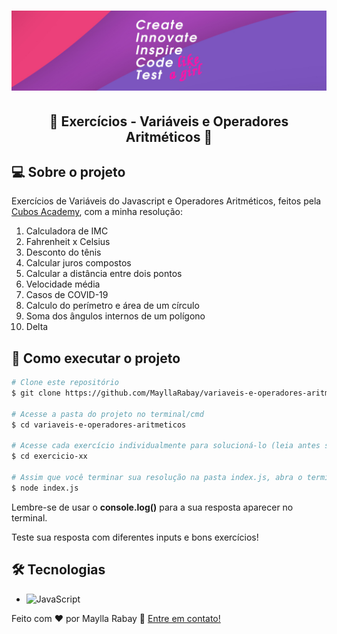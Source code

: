<h1 align="center">
  <img src="./images/banner.png" />
</h1>

<h2 align="center"> 
	🚀 Exercícios - Variáveis e Operadores Aritméticos 🚀
</h2>

## 💻 Sobre o projeto
  Exercícios de Variáveis do Javascript e Operadores Aritméticos, feitos pela <a href="https://www.cubos.academy/" target="_blank">Cubos Academy</a>, com a minha resolução:

1. Calculadora de IMC
2. Fahrenheit x Celsius
3. Desconto do tênis
4. Calcular juros compostos
5. Calcular a distância entre dois pontos
6. Velocidade média
7. Casos de COVID-19
8. Calculo do perímetro e área de um círculo
9. Soma dos ângulos internos de um polígono
10. Delta

## 🚀 Como executar o projeto

```bash
# Clone este repositório
$ git clone https://github.com/MayllaRabay/variaveis-e-operadores-aritmeticos.git

# Acesse a pasta do projeto no terminal/cmd
$ cd variaveis-e-operadores-aritmeticos

# Acesse cada exercício individualmente para solucioná-lo (leia antes seu respectivo arquivo README)
$ cd exercicio-xx

# Assim que você terminar sua resolução na pasta index.js, abra o terminal e execute o comando:
$ node index.js
```
  Lembre-se de usar o **console.log()** para a sua resposta aparecer no terminal.

  Teste sua resposta com diferentes inputs e bons exercícios!
## 🛠 Tecnologias
  - ![JavaScript](https://img.shields.io/badge/-JavaScript-orange)

Feito com ❤️ por Maylla Rabay 👋 [Entre em contato!](https://www.linkedin.com/in/mayllarabay/)


